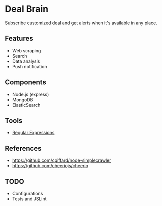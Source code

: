 # Deal Brain
Subscribe customized deal and get alerts when it's available in any place.

## Features
* Web scraping
* Search
* Data analysis
* Push notification

## Components
* Node.js (express)
* MongoDB
* ElasticSearch

## Tools
* [Regular Expressions](http://regexr.com/)

## References
* https://github.com/cgiffard/node-simplecrawler
* https://github.com/cheeriojs/cheerio

## TODO
* Configurations
* Tests and JSLint
